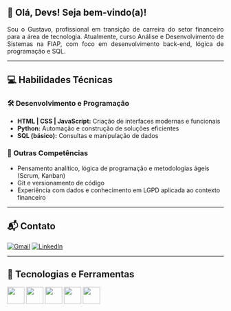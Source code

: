 ## 👋 Olá, Devs! Seja bem-vindo(a)!

<p align="justify"> 
Sou o Gustavo, profissional em transição de carreira do setor financeiro para a área de tecnologia. Atualmente, curso Análise e Desenvolvimento de Sistemas na FIAP, com foco em desenvolvimento back-end, lógica de programação e SQL.
</p>

---

## 💻 Habilidades Técnicas

### 🛠️ Desenvolvimento e Programação
- **HTML | CSS | JavaScript:** Criação de interfaces modernas e funcionais  
- **Python:** Automação e construção de soluções eficientes  
- **SQL (básico):** Consultas e manipulação de dados  

### 📌 Outras Competências
- Pensamento analítico, lógica de programação e metodologias ágeis (Scrum, Kanban)  
- Git e versionamento de código  
- Experiência com dados e conhecimento em LGPD aplicada ao contexto financeiro

---

## 📬 Contato

[![Gmail](https://img.shields.io/badge/Gmail-D14836?style=for-the-badge&logo=gmail&logoColor=white)](mailto:gustavofe88@gmail.com)
[![LinkedIn](https://img.shields.io/badge/LinkedIn-0A66C2?style=for-the-badge&logo=linkedin&logoColor=white)](https://www.linkedin.com/in/gustavo-schmidt0801/)

---

## 🧰 Tecnologias e Ferramentas

<p>
  <img src="https://cdn.jsdelivr.net/gh/devicons/devicon/icons/html5/html5-original.svg" width="40" height="40"/>
  <img src="https://cdn.jsdelivr.net/gh/devicons/devicon/icons/css3/css3-original.svg" width="40" height="40"/>
  <img src="https://cdn.jsdelivr.net/gh/devicons/devicon/icons/javascript/javascript-original.svg" width="40" height="40"/>
  <img src="https://cdn.jsdelivr.net/gh/devicons/devicon/icons/python/python-original.svg" width="40" height="40"/>
  <img src="https://cdn.jsdelivr.net/gh/devicons/devicon/icons/git/git-original.svg" width="40" height="40"/>
</p>

